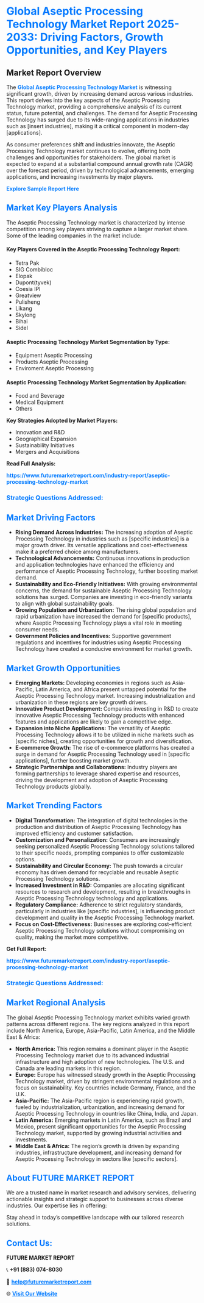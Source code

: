 <h1 style="color: #007BFF;">Global Aseptic Processing Technology Market Report 2025-2033: Driving Factors, Growth Opportunities, and Key Players</h1>

<section id="overview">
<h2>Market Report Overview</h2>
<p>The <a href="https://www.futuremarketreport.com/industry-report/aseptic-processing-technology-market" style="color: #007BFF; text-decoration: none;"><strong>Global Aseptic Processing Technology Market</strong></a> is witnessing significant growth, driven by increasing demand across various industries. This report delves into the key aspects of the Aseptic Processing Technology market, providing a comprehensive analysis of its current status, future potential, and challenges. The demand for Aseptic Processing Technology has surged due to its wide-ranging applications in industries such as [insert industries], making it a critical component in modern-day [applications].</p>
<p>As consumer preferences shift and industries innovate, the Aseptic Processing Technology market continues to evolve, offering both challenges and opportunities for stakeholders. The global market is expected to expand at a substantial compound annual growth rate (CAGR) over the forecast period, driven by technological advancements, emerging applications, and increasing investments by major players.</p>
</section>

<section id="overview">
<p><a href="https://www.futuremarketreport.com/request-sample/reportId=59084" style="color: #007BFF; text-decoration: none;"><strong>Explore Sample Report Here</strong></a></p>
</section>

<section id="key-players">
<h2 style="color: #007BFF;">Market Key Players Analysis</h2>
<p>The Aseptic Processing Technology market is characterized by intense competition among key players striving to capture a larger market share. Some of the leading companies in the market include:</p>
<h4>Key Players Covered in the Aseptic Processing Technology Report:</h4>
<ul><li>Tetra Pak</li><li>SIG Combibloc</li><li>Elopak</li><li>Dupont(tyvek)</li><li>Coesia IPI</li><li>Greatview</li><li>Pulisheng</li><li>Likang</li><li>Skylong</li><li>Bihai</li><li>Sidel</li></ul>
<h4>Aseptic Processing Technology Market Segmentation by Type:</h4>
<ul><li>Equipment Aseptic Processing</li><li>Products Aseptic Processing</li><li>Enviroment Aseptic Processing</li></ul>

<h4>Aseptic Processing Technology Market Segmentation by Application:</h4>
<ul><li>Food and Beverage</li><li>Medical Equipment</li><li>Others</li></ul>
<p><strong>Key Strategies Adopted by Market Players:</strong></p>
<ul>
<li>Innovation and R&D</li>
<li>Geographical Expansion</li>
<li>Sustainability Initiatives</li>
<li>Mergers and Acquisitions</li>
</ul>
</section>

<section>
<p><strong>Read Full Analysis: </strong></p><a href="https://www.futuremarketreport.com/industry-report/aseptic-processing-technology-market" style="color: #007BFF; text-decoration: none;"><strong>https://www.futuremarketreport.com/industry-report/aseptic-processing-technology-market</strong></a>
<h3 style="color: #007BFF;">Strategic Questions Addressed:</h3>
</section>

<section id="driving-factors">
<h2 style="color: #007BFF;">Market Driving Factors</h2>
<ul>
<li><strong>Rising Demand Across Industries:</strong> The increasing adoption of Aseptic Processing Technology in industries such as [specific industries] is a major growth driver. Its versatile applications and cost-effectiveness make it a preferred choice among manufacturers.</li>
<li><strong>Technological Advancements:</strong> Continuous innovations in production and application technologies have enhanced the efficiency and performance of Aseptic Processing Technology, further boosting market demand.</li>
<li><strong>Sustainability and Eco-Friendly Initiatives:</strong> With growing environmental concerns, the demand for sustainable Aseptic Processing Technology solutions has surged. Companies are investing in eco-friendly variants to align with global sustainability goals.</li>
<li><strong>Growing Population and Urbanization:</strong> The rising global population and rapid urbanization have increased the demand for [specific products], where Aseptic Processing Technology plays a vital role in meeting consumer needs.</li>
<li><strong>Government Policies and Incentives:</strong> Supportive government regulations and incentives for industries using Aseptic Processing Technology have created a conducive environment for market growth.</li>
</ul>
</section>

<section id="growth-opportunities">
<h2 style="color: #007BFF;">Market Growth Opportunities</h2>
<ul>
<li><strong>Emerging Markets:</strong> Developing economies in regions such as Asia-Pacific, Latin America, and Africa present untapped potential for the Aseptic Processing Technology market. Increasing industrialization and urbanization in these regions are key growth drivers.</li>
<li><strong>Innovative Product Development:</strong> Companies investing in R&D to create innovative Aseptic Processing Technology products with enhanced features and applications are likely to gain a competitive edge.</li>
<li><strong>Expansion into Niche Applications:</strong> The versatility of Aseptic Processing Technology allows it to be utilized in niche markets such as [specific niches], creating opportunities for growth and diversification.</li>
<li><strong>E-commerce Growth:</strong> The rise of e-commerce platforms has created a surge in demand for Aseptic Processing Technology used in [specific applications], further boosting market growth.</li>
<li><strong>Strategic Partnerships and Collaborations:</strong> Industry players are forming partnerships to leverage shared expertise and resources, driving the development and adoption of Aseptic Processing Technology products globally.</li>
</ul>
</section>

<section id="trending-factors">
<h2 style="color: #007BFF;">Market Trending Factors</h2>
<ul>
<li><strong>Digital Transformation:</strong> The integration of digital technologies in the production and distribution of Aseptic Processing Technology has improved efficiency and customer satisfaction.</li>
<li><strong>Customization and Personalization:</strong> Consumers are increasingly seeking personalized Aseptic Processing Technology solutions tailored to their specific needs, prompting companies to offer customizable options.</li>
<li><strong>Sustainability and Circular Economy:</strong> The push towards a circular economy has driven demand for recyclable and reusable Aseptic Processing Technology solutions.</li>
<li><strong>Increased Investment in R&D:</strong> Companies are allocating significant resources to research and development, resulting in breakthroughs in Aseptic Processing Technology technology and applications.</li>
<li><strong>Regulatory Compliance:</strong> Adherence to strict regulatory standards, particularly in industries like [specific industries], is influencing product development and quality in the Aseptic Processing Technology market.</li>
<li><strong>Focus on Cost-Effectiveness:</strong> Businesses are exploring cost-efficient Aseptic Processing Technology solutions without compromising on quality, making the market more competitive.</li>
</ul>
</section>

<section>
<p><strong>Get Full Report: </strong></p><a href="https://www.futuremarketreport.com/industry-report/aseptic-processing-technology-market" style="color: #007BFF; text-decoration: none;"><strong>https://www.futuremarketreport.com/industry-report/aseptic-processing-technology-market</strong></a>
<h3 style="color: #007BFF;">Strategic Questions Addressed:</h3>
</section>


<section id="regional-analysis">
<h2 style="color: #007BFF;">Market Regional Analysis</h2>
<p>The global Aseptic Processing Technology market exhibits varied growth patterns across different regions. The key regions analyzed in this report include North America, Europe, Asia-Pacific, Latin America, and the Middle East & Africa:</p>
<ul>
<li><strong>North America:</strong> This region remains a dominant player in the Aseptic Processing Technology market due to its advanced industrial infrastructure and high adoption of new technologies. The U.S. and Canada are leading markets in this region.</li>
<li><strong>Europe:</strong> Europe has witnessed steady growth in the Aseptic Processing Technology market, driven by stringent environmental regulations and a focus on sustainability. Key countries include Germany, France, and the U.K.</li>
<li><strong>Asia-Pacific:</strong> The Asia-Pacific region is experiencing rapid growth, fueled by industrialization, urbanization, and increasing demand for Aseptic Processing Technology in countries like China, India, and Japan.</li>
<li><strong>Latin America:</strong> Emerging markets in Latin America, such as Brazil and Mexico, present significant opportunities for the Aseptic Processing Technology market, supported by growing industrial activities and investments.</li>
<li><strong>Middle East & Africa:</strong> The region’s growth is driven by expanding industries, infrastructure development, and increasing demand for Aseptic Processing Technology in sectors like [specific sectors].</li>
</ul>
</section>

<footer>
<h2 style="color: #007BFF;">About FUTURE MARKET REPORT</h2>
<p>We are a trusted name in market research and advisory services, delivering actionable insights and strategic support to businesses across diverse industries. Our expertise lies in offering:</p>

<p>Stay ahead in today’s competitive landscape with our tailored research solutions.</p>

<h2 style="color: #007BFF;">Contact Us:</h2>
<p><strong>FUTURE MARKET REPORT</strong></p>
<p>📞 <strong>+91 (883) 074-8030</strong></p>
<p>📧 <strong><a href="mailto:help@futuremarketreport.com" style="color: #007BFF;">help@futuremarketreport.com</a></strong></p>
<p>🌐 <strong><a href="https://www.futuremarketreport.com/" style="color: #007BFF;">Visit Our Website</a></strong></p>
</footer>